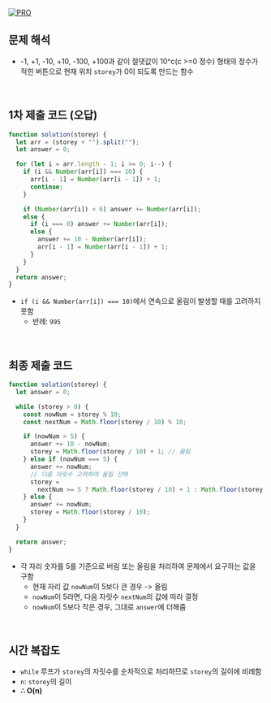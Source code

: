 [![PRO]][Link]

## 문제 해석

- -1, +1, -10, +10, -100, +100과 같이 절댓값이 10^c(c >=0 정수) 형태의 정수가 적힌 버튼으로 현재 위치 `storey`가 0이 되도록 만드는 함수

<br>

## 1차 제출 코드 (오답)

```javascript
function solution(storey) {
  let arr = (storey + "").split("");
  let answer = 0;

  for (let i = arr.length - 1; i >= 0; i--) {
    if (i && Number(arr[i]) === 10) {
      arr[i - 1] = Number(arr[i - 1]) + 1;
      continue;
    }

    if (Number(arr[i]) < 6) answer += Number(arr[i]);
    else {
      if (i === 0) answer += Number(arr[i]);
      else {
        answer += 10 - Number(arr[i]);
        arr[i - 1] = Number(arr[i - 1]) + 1;
      }
    }
  }
  return answer;
}
```

- `if (i && Number(arr[i]) === 10)`에서 연속으로 올림이 발생할 때를 고려하지 못함
  - 반례: `995`

<br>

## 최종 제출 코드

```javascript
function solution(storey) {
  let answer = 0;

  while (storey > 0) {
    const nowNum = storey % 10;
    const nextNum = Math.floor(storey / 10) % 10;

    if (nowNum > 5) {
      answer += 10 - nowNum;
      storey = Math.floor(storey / 10) + 1; // 올림
    } else if (nowNum === 5) {
      answer += nowNum;
      // 다음 자릿수 고려하여 올림 선택
      storey =
        nextNum >= 5 ? Math.floor(storey / 10) + 1 : Math.floor(storey / 10);
    } else {
      answer += nowNum;
      storey = Math.floor(storey / 10);
    }
  }

  return answer;
}
```

- 각 자리 숫자를 5를 기준으로 버림 또는 올림을 처리하여 문제에서 요구하는 값을 구함
  - 현재 자리 값 `nowNum`이 5보다 큰 경우 -> 올림
  - `nowNum`이 5라면, 다음 자릿수 `nextNum`의 값에 따라 결정
  - `nowNum`이 5보다 작은 경우, 그대로 `answer`에 더해줌

<br>

## 시간 복잡도

- `while` 루프가 `storey`의 자릿수를 순차적으로 처리하므로 `storey`의 길이에 비례함
- `n`: `storey`의 길이
- **∴ O(n)**

<!---------------------------------------------------------------------------->

[PRO]: https://github.com/GoSSaChin/algorithm-js/assets/107768516/67c43b52-bc3f-4571-a249-5519021afbb0
[Link]: https://school.programmers.co.kr/learn/courses/30/lessons/148653

